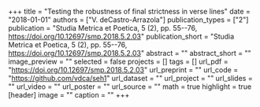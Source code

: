 +++
title = "Testing the robustness of final strictness in verse lines"
date = "2018-01-01"
authors = ["V. deCastro-Arrazola"]
publication_types = ["2"]
publication = "Studia Metrica et Poetica, 5 (2), pp. 55--76, https://doi.org/10.12697/smp.2018.5.2.03"
publication_short = "Studia Metrica et Poetica, 5 (2), pp. 55--76, https://doi.org/10.12697/smp.2018.5.2.03"
abstract = ""
abstract_short = ""
image_preview = ""
selected = false
projects = []
tags = []
url_pdf = "https://doi.org/10.12697/smp.2018.5.2.03"
url_preprint = ""
url_code = "https://github.com/vdca/seh1"
url_dataset = ""
url_project = ""
url_slides = ""
url_video = ""
url_poster = ""
url_source = ""
math = true
highlight = true
[header]
image = ""
caption = ""
+++

